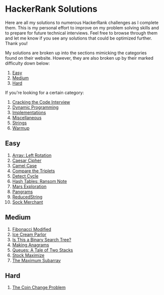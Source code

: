 # HackerRank Solutions
Here are all my solutions to numerous HackerRank challenges as I complete them. This is my personal effort to improve on my problem solving skills and to prepare for future technical interviews. Feel free to browse through them and let me know if you see any solutions that could be optimized further. Thank you!

My solutions are broken up into the sections mimicking the categories found on their website. However, they are also broken up by their marked difficulty down below:

1. [Easy](#easy)
2. [Medium](#medium)
3. [Hard](#hard)

If you're looking for a certain category:

1. [Cracking the Code Interview](./CrackingtheCodeInterview/)
2. [Dynamic Programming](./DynamicProgramming/)
3. [Implementations](./Implementations/)
4. [Miscellaneous](./Miscellaneous/)
5. [Strings](./Strings/)
6. [Warmup](./Warmup/)

## Easy
1. [Array: Left Rotation](./CrackingtheCodeInterview/ArrayLeftRotation.java)
2. [Caesar Cipher](./Strings/CaesarCipher.java)
3. [Camel Case](./Strings/CamelCase.java)
2. [Compare the Triplets](./Warmup/CompareTheTriplets.java)
4. [Detect Cycle](./CrackingtheCodeInterview/DetectCycle.java)
5. [Hash Tables: Ransom Note](./CrackingtheCodeInterview/RansomNote.java)
6. [Mars Exploration](./Strings/MarsExploration.java)
7. [Pangrams](./Strings/Pangrams.java)
8. [ReducedString](./Strings/ReducedString.java)
5. [Sock Merchant](./Implementations/SockMerchant.java)

## Medium
1. [Fibonacci Modified](./DynamicProgramming/FibonacciModified.java)
2. [Ice Cream Parlor](./CrackingtheCodeInterview/IceCreamParlor.java)
3. [Is This a Binary Search Tree?](./CrackingtheCodeInterview/IsThisBST.java)
4. [Making Anagrams](./CrackingtheCodeInterview/MakingAnagrams.java)
5. [Queues: A Tale of Two Stacks](./CrackingtheCodeInterview/QueueAsTwoStacks.java)
6. [Stock Maximize](./DynamicProgramming/StockMaximize.java)
7. [The Maximum Subarray](./DynamicProgramming/TheMaximumSubarray.java)

## Hard
1. [The Coin Change Problem](./DynamicProgramming/CoinChange.java)
